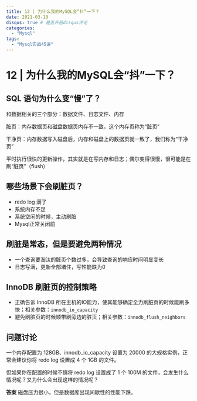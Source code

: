 ```yaml
---
title: 12 | 为什么我的MySQL会“抖”一下？
date: 2021-03-10
disqus: true # 是否开启disqus评论
categories:
  - "Mysql"
tags:
  - "Mysql实战45讲"
---
```


<!--more-->

# 12 | 为什么我的MySQL会“抖”一下？

## SQL 语句为什么变“慢”了？
和数据相关的三个部分：数据文件、日志文件、内存

脏页：内存数据页和磁盘数据页内存不一致，这个内存页称为“脏页”

干净页：内存数据写入磁盘后，内存和磁盘上的数据页就一致了，我们称为“干净页”

平时执行很快的更新操作，其实就是在写内存和日志；偶尔变得很慢，很可能是在刷“脏页”（flush）

## 哪些场景下会刷脏页？
* redo log 满了
* 系统内存不足
* 系统空闲的时候，主动刷脏
* Mysql正常关闭前

## 刷脏是常态，但是要避免两种情况
* 一个查询要淘汰的脏页个数过多，会导致查询的响应时间明显变长
* 日志写满，更新全部堵住，写性能跌为0

## InnoDB 刷脏页的控制策略
* 正确告诉 InnoDB 所在主机的IO能力，使其能够确定全力刷脏页的时候能刷多快；相关参数：`innodb_io_capacity`
* 避免刷脏页的时候顺带刷旁边的脏页；相关参数：`innodb_flush_neighbors`

## 问题讨论
一个内存配置为 128GB、innodb_io_capacity 设置为 20000 的大规格实例，正常会建议你将 redo log 设置成 4 个 1GB 的文件。

但如果你在配置的时候不慎将 redo log 设置成了 1 个 100M 的文件，会发生什么情况呢？又为什么会出现这样的情况呢？

**答案**
磁盘压力很小，但是数据库出现间歇性的性能下跌。